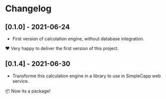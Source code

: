 # Changelog

## [0.1.0] - 2021-06-24
- First version of calculation engine, without database integration.

❤️ Very happy to deliver the first version of this project.

## [0.1.4] - 2021-06-30
- Transforme this calculation engine in a library to use in SimpleCapp web service.

📦 Now its a package!